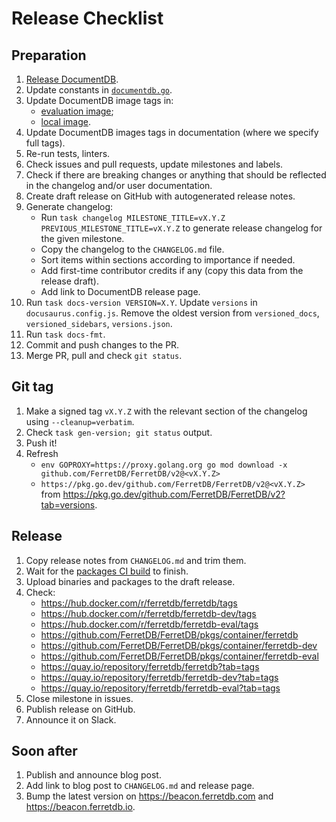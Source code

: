 # Release Checklist

## Preparation

1. [Release DocumentDB](https://github.com/FerretDB/documentdb/blob/ferretdb/.github/RELEASE_CHECKLIST.md).
2. Update constants in [`documentdb.go`](../build/version/documentdb.go).
3. Update DocumentDB image tags in:
   - [evaluation image](../build/ferretdb/evaluation.Dockerfile);
   - [local image](../build/deps/postgres-documentdb.Dockerfile).
4. Update DocumentDB images tags in documentation (where we specify full tags).
5. Re-run tests, linters.
6. Check issues and pull requests, update milestones and labels.
7. Check if there are breaking changes or anything that should be reflected in the changelog and/or user documentation.
8. Create draft release on GitHub with autogenerated release notes.
9. Generate changelog:
   - Run `task changelog MILESTONE_TITLE=vX.Y.Z PREVIOUS_MILESTONE_TITLE=vX.Y.Z`
     to generate release changelog for the given milestone.
   - Copy the changelog to the `CHANGELOG.md` file.
   - Sort items within sections according to importance if needed.
   - Add first-time contributor credits if any (copy this data from the release draft).
   - Add link to DocumentDB release page.
10. Run `task docs-version VERSION=X.Y`.
    Update `versions` in `docusaurus.config.js`.
    Remove the oldest version from `versioned_docs`, `versioned_sidebars`, `versions.json`.
11. Run `task docs-fmt`.
12. Commit and push changes to the PR.
13. Merge PR, pull and check `git status`.

## Git tag

1. Make a signed tag `vX.Y.Z` with the relevant section of the changelog using `--cleanup=verbatim`.
2. Check `task gen-version; git status` output.
3. Push it!
4. Refresh
   - `env GOPROXY=https://proxy.golang.org go mod download -x github.com/FerretDB/FerretDB/v2@<vX.Y.Z>`
   - `https://pkg.go.dev/github.com/FerretDB/FerretDB/v2@<vX.Y.Z>` from https://pkg.go.dev/github.com/FerretDB/FerretDB/v2?tab=versions.

## Release

1. Copy release notes from `CHANGELOG.md` and trim them.
2. Wait for the [packages CI build](https://github.com/FerretDB/FerretDB/actions/workflows/packages.yml?query=event%3Apush)
   to finish.
3. Upload binaries and packages to the draft release.
4. Check:
   - https://hub.docker.com/r/ferretdb/ferretdb/tags
   - https://hub.docker.com/r/ferretdb/ferretdb-dev/tags
   - https://hub.docker.com/r/ferretdb/ferretdb-eval/tags
   - https://github.com/FerretDB/FerretDB/pkgs/container/ferretdb
   - https://github.com/FerretDB/FerretDB/pkgs/container/ferretdb-dev
   - https://github.com/FerretDB/FerretDB/pkgs/container/ferretdb-eval
   - https://quay.io/repository/ferretdb/ferretdb?tab=tags
   - https://quay.io/repository/ferretdb/ferretdb-dev?tab=tags
   - https://quay.io/repository/ferretdb/ferretdb-eval?tab=tags
5. Close milestone in issues.
6. Publish release on GitHub.
7. Announce it on Slack.

## Soon after

1. Publish and announce blog post.
2. Add link to blog post to `CHANGELOG.md` and release page.
3. Bump the latest version on https://beacon.ferretdb.com and https://beacon.ferretdb.io.
